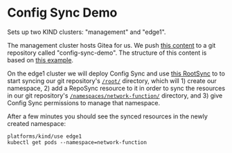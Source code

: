 Config Sync Demo
================

Sets up two KIND clusters: "management" and "edge1".

The management cluster hosts Gitea for us. We push [this content](assets/repository/) to a git
repository called "config-sync-demo". The structure of this content is based on
[this example](https://github.com/GoogleCloudPlatform/anthos-config-management-samples/tree/main/config-sync-quickstart/multirepo).

On the edge1 cluster we will deploy Config Sync and use [this RootSync](assets/root-sync.yaml) to
to start syncing our git repository's [`/root/`](assets/repository/root/) directory, which will 1)
create our namespace, 2) add a RepoSync resource to it in order to sync the resources in our git
repository's [`/namespaces/network-function/`](assets/repository/namespaces/network-function/) directory,
and 3) give Config Sync permissions to manage that namespace.

After a few minutes you should see the synced resources in the newly created namespace:

    platforms/kind/use edge1
    kubectl get pods --namespace=network-function
